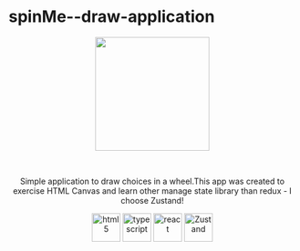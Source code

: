 # spinMe--draw-application
<p align="center"> <img src="[https://user-images.githubusercontent.com/77500425/188860078-43060038-8ff7-475d-8831-04e3a93aec0b.png](https://user-images.githubusercontent.com/77500425/188861729-e7a309b1-6a18-41a1-84db-46083c6e38a5.png)" height="200"/> </p>

<br />

<p align="center">Simple application to draw choices in a wheel.This app was created to exercise HTML Canvas and 
learn other manage state library than redux - I choose Zustand!</p>

<div align="center">

<img src="https://user-images.githubusercontent.com/77500425/161312332-1842468e-46e2-4dc6-8996-4b4cc28bc4fd.png" alt="html5" height="50"  align="center" title="HTML" />
<img src="https://user-images.githubusercontent.com/77500425/161311954-e03613e7-54b2-4d1b-ac2e-559f8c1e9f2d.png" alt="typescript" height="50"  align="center" title="TS"/>
<img src="https://user-images.githubusercontent.com/77500425/161312615-f3961568-28bb-48fa-9d95-93ecd61337b3.png" alt="react"  height="50" align="center"/>
<img src="https://user-images.githubusercontent.com/77500425/188861464-3b5357c0-67b4-4190-9b64-8ce18c5822e4.png" alt="Zustand"  height="50" align="center" title="Zustand is awesome!"/>

